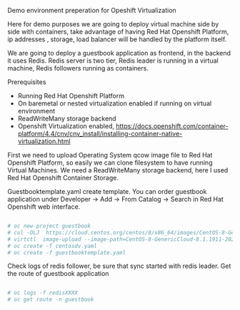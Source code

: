 Demo environment preperation for Opeshift Virtualization 

Here for demo purposes we are going to deploy virtual machine side by side with containers, take advantage of having Red Hat Openshift Platform, ip addresses , storage, load balancer will be handled by the platform itself.  

We are going to deploy a guestbook application as frontend, in the backend it uses Redis. Redis server is two tier, Redis leader is running in a virtual machine, Redis followers running as containers. 

Prerequisites
- Running Red Hat Openshift Platform 
- On baremetal or nested virtualization enabled if running on virtual environment
- ReadWriteMany storage backend
- Openshift Virtualization enabled, https://docs.openshift.com/container-platform/4.4/cnv/cnv_install/installing-container-native-virtualization.html 


First we need to upload Operating System qcow image file to Red Hat Openshift Platform, so easily we can clone filesystem to have running Virtual Machines. We need a ReadWriteMany storage backend, here I used Red Hat Openshift Container Storage. 

Guestbooktemplate.yaml create template. You can order guestbook application under  Developer →  Add → From  Catalog → Search  in Red Hat Openshift web interface. 


   ```sh

   # oc new-project guestbook 
   # cul -OLJ  https://cloud.centos.org/centos/8/x86_64/images/CentOS-8-GenericCloud-8.1.1911-20200113.3.x86_64.qcow2
   # virtctl  image-upload --image-path=CentOS-8-GenericCloud-8.1.1911-20200113.3.x86_64.qcow2 --pvc-name=centos8 --access-mode=ReadOnlyMany --pvc-size=11G --wait-secs=1800  --insecure --uploadproxy-url https://cdi-uploadproxy-openshift-cnv.apps.as4xy.lp.int
   # oc create -f centosdv.yaml 
   # oc create -f guestbooktemplate.yaml

   ```

Check logs of redis follower, be sure that sync started with redis leader. 
Get the route of guestbook application 

   ```sh
   
   # oc logs -f redisXXXX 
   # oc get route -n guestbook
   
   ```
   
